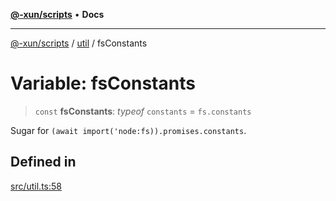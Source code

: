 [**@-xun/scripts**](../../README.md) • **Docs**

***

[@-xun/scripts](../../README.md) / [util](../README.md) / fsConstants

# Variable: fsConstants

> `const` **fsConstants**: *typeof* `constants` = `fs.constants`

Sugar for `(await import('node:fs)).promises.constants`.

## Defined in

[src/util.ts:58](https://github.com/Xunnamius/xscripts/blob/a81742e25e05086f0ea05fd2898f977d0cd4c168/src/util.ts#L58)
